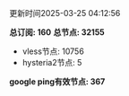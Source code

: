 更新时间2025-03-25 04:12:56

**总订阅: 160**
**总节点: 32155**
- vless节点: 10756
- hysteria2节点: 5

**google ping有效节点: 367**

